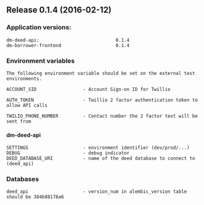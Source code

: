 ## Release 0.1.4 (2016-02-12)

### Application versions:

    dm-deed-api:                            0.1.4
    dm-borrower-frontend                    0.1.4

### Environment variables

    The following environment variable should be set on the external test environments.

    ACCOUNT_SID                 - Account Sign-on ID for Twillio 
                                  
    AUTH_TOKEN                  - Twillio 2 factor authentication token to allow API calls
    
    TWILIO_PHONE_NUMBER         - Contact number the 2 factor text will be sent from
   
#### dm-deed-api

    SETTINGS                    - environment identifier (dev/prod/...)
    DEBUG                       - debug indicator
    DEED_DATABASE_URI           - name of the deed database to connect to (deed_api)

### Databases

    deed_api                    - version_num in alembic_version table should be 384b88178a6
